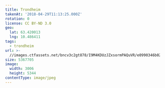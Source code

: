 ```yaml
---
title: Trondheim
takenAt: '2018-04-29T11:13:25.000Z'
rotation: 0
license: CC BY-ND 3.0
geo:
  lat: 63.420013
  lng: 10.486411
tags:
  - trondheim
url: >-
  //images.ctfassets.net/bncv3c2gt878/I9M4KDUzJZxsormPAQuVR/e0990346b028245322af2fb00a48d5ae/trondheim_41943880921_o
size: 5367705
image:
  width: 3006
  height: 5344
contentType: image/jpeg
---
```


